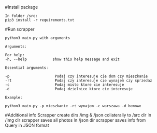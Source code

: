 #Install package

    In folder /src:
    pip3 install -r requirements.txt

#Run scrapper

    python3 main.py with arguments
    
    Arguments:

    For help:
    -h, --help            show this help message and exit

    Essential arguments:
  
    -p                     Podaj czy interesuje cie dom czy mieszkanie
    -rt                    Podaj czy interesuje cie wynajem czy sprzedaz
    -c                     Podaj misto ktore cie interesuje
    -d                     Podaj dzielnice ktore cie interesuje
    
    Example: 
    
    python3 main.py -p mieszkanie -rt wynajem -c warszawa -d bemowo


#Additional info
    Scrapper create dirs /img & /json collaterally to /src dir
    In /img dir scrapper saves all photos
    In /json dir scrapper saves info from Query in JSON format
